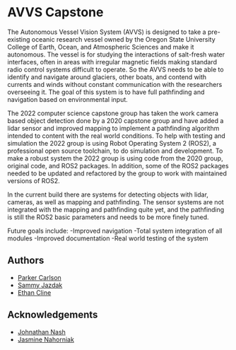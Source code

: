 # AVVS Capstone

The Autonomous Vessel Vision System (AVVS) is designed to take a pre-existing oceanic research vessel owned by the Oregon State University College of Earth, Ocean, and Atmospheric Sciences and make it autonomous. The vessel is for studying the interactions of salt-fresh water interfaces, often in areas with irregular magnetic fields making standard radio control systems difficult to operate. So the AVVS needs to be able to identify and navigate around glaciers, other boats, and contend with currents and winds without constant communication with the researchers overseeing it. The goal of this system is to have full pathfinding and navigation based on environmental input.

The 2022 computer science capstone group has taken the work camera based object detection done by a 2020 capstone group and have added a lidar sensor and improved mapping to implement a pathfinding algorithm intended to content with the real world conditions. To help with testing and simulation the 2022 group is using Robot Operating System 2 (ROS2), a professional open source toolchain, to do simulation and development.
To make a robust system the 2022 group is using code from the 2020 group, original code, and ROS2 packages. In addition, some of the ROS2 packages needed to be updated and refactored by the group to work with maintained versions of ROS2.

In the current build there are systems for detecting objects with lidar, cameras, as well as mapping and pathfinding. The sensor systems are not integrated with the mapping and pathfinding quite yet, and the pathfinding is still the ROS2 basic parameters and needs to be more finely tuned.

Future goals include:
	-Improved navigation
	-Total system integration of all modules
	-Improved documentation
	-Real world testing of the system

## Authors

- [Parker Carlson](https://www.github.com/thefxperson)
- [Sammy Jazdak](https://www.github.com/SamuelJazdak2)
- [Ethan Cline](https://www.github.com/clineee)


## Acknowledgements

 - [Johnathan Nash](nashj@oregonstate.edu)
 - [Jasmine Nahorniak](jasmine.nahorniak@oregonstate.edu)
